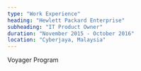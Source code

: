 ```yaml
---
type: "Work Experience"
heading: "Hewlett Packard Enterprise"
subheading: "IT Product Owner"
duration: "November 2015 - October 2016"
location: "Cyberjaya, Malaysia"
---
```


Voyager Program
